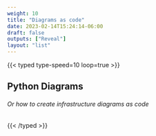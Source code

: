 ```yaml
---
weight: 10
title: "Diagrams as code"
date: 2023-02-14T15:24:14-06:00
draft: false
outputs: ["Reveal"]
layout: "list"
---
```


{{< typed type-speed=10 loop=true >}}
## Python Diagrams
###### Or how to create infrastructure diagrams as code
{{< /typed >}}
